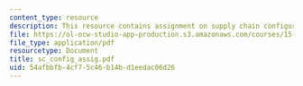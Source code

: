 ```yaml
---
content_type: resource
description: This resource contains assignment on supply chain configuration.
file: https://ol-ocw-studio-app-production.s3.amazonaws.com/courses/15-763j-manufacturing-system-and-supply-chain-design-spring-2005/54afbbfb4cf75c46b14bd1eedac06d26_sc_config_assig.pdf
file_type: application/pdf
resourcetype: Document
title: sc_config_assig.pdf
uid: 54afbbfb-4cf7-5c46-b14b-d1eedac06d26
---
```

